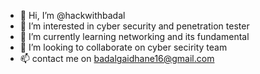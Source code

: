 - 👋 Hi, I’m @hackwithbadal
- 👀 I’m interested in cyber security and penetration tester 
- 🌱 I’m currently learning networking and its fundamental
- 💞️ I’m looking to collaborate on cyber secirity team
- 📫 contact me on badalgaidhane16@gmail.com 

<!---
hackwithbadal/hackwithbadal is a ✨ special ✨ repository because its `README.md` (this file) appears on your GitHub profile.
You can click the Preview link to take a look at your changes.
--->
